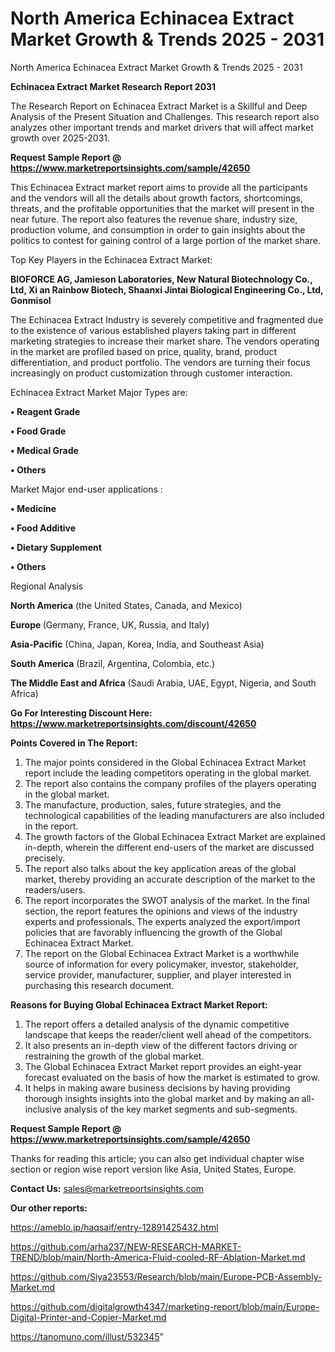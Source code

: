 # North America Echinacea Extract Market Growth & Trends 2025 - 2031
North America Echinacea Extract Market Growth & Trends 2025 - 2031

<strong>Echinacea Extract Market Research Report 2031</strong>

The Research Report on Echinacea Extract Market is a Skillful and Deep Analysis of the Present Situation and Challenges. This research report also analyzes other important trends and market drivers that will affect market growth over 2025-2031.

<strong>Request Sample Report @ <a href=https://www.marketreportsinsights.com/sample/42650>https://www.marketreportsinsights.com/sample/42650</a></strong>

This Echinacea Extract market report aims to provide all the participants and the vendors will all the details about growth factors, shortcomings, threats, and the profitable opportunities that the market will present in the near future. The report also features the revenue share, industry size, production volume, and consumption in order to gain insights about the politics to contest for gaining control of a large portion of the market share.

Top Key Players in the Echinacea Extract Market:

<strong>BIOFORCE AG, Jamieson Laboratories, New Natural Biotechnology Co., Ltd, Xi an Rainbow Biotech, Shaanxi Jintai Biological Engineering Co., Ltd, Gonmisol</strong>

The Echinacea Extract Industry is severely competitive and fragmented due to the existence of various established players taking part in different marketing strategies to increase their market share. The vendors operating in the market are profiled based on price, quality, brand, product differentiation, and product portfolio. The vendors are turning their focus increasingly on product customization through customer interaction.

Echinacea Extract Market Major Types are:

<strong>•  Reagent Grade

•  Food Grade

•  Medical Grade

•  Others</strong>

Market Major end-user applications :

<strong>•  Medicine

•  Food Additive

•  Dietary Supplement

•  Others</strong>

Regional Analysis

</u><strong><b>North America</b></strong> (the United States, Canada, and Mexico)

<strong><b>Europe </b></strong>(Germany, France, UK, Russia, and Italy)

<strong><b>Asia-Pacific</b></strong> (China, Japan, Korea, India, and Southeast Asia)

<strong><b>South America</b></strong> (Brazil, Argentina, Colombia, etc.)

<strong><b>The Middle East and Africa</b></strong> (Saudi Arabia, UAE, Egypt, Nigeria, and South Africa)

<strong>Go For Interesting Discount Here: <a href=https://www.marketreportsinsights.com/discount/42650>https://www.marketreportsinsights.com/discount/42650</a></strong>

<strong>Points Covered in The Report:</strong>
<ol>
  <li>The major points considered in the Global Echinacea Extract Market report include the leading competitors operating in the global market.</li>
  <li>The report also contains the company profiles of the players operating in the global market.</li>
  <li>The manufacture, production, sales, future strategies, and the technological capabilities of the leading manufacturers are also included in the report.</li>
  <li>The growth factors of the Global Echinacea Extract Market are explained in-depth, wherein the different end-users of the market are discussed precisely.</li>
  <li>The report also talks about the key application areas of the global market, thereby providing an accurate description of the market to the readers/users.</li>
  <li>The report incorporates the SWOT analysis of the market. In the final section, the report features the opinions and views of the industry experts and professionals. The experts analyzed the export/import policies that are favorably influencing the growth of the Global Echinacea Extract Market.</li>
  <li>The report on the Global Echinacea Extract Market is a worthwhile source of information for every policymaker, investor, stakeholder, service provider, manufacturer, supplier, and player interested in purchasing this research document.</li>
</ol>
<strong>Reasons for Buying Global Echinacea Extract Market Report:</strong>

<ol>
  <li>The report offers a detailed analysis of the dynamic competitive landscape that keeps the reader/client well ahead of the competitors.</li>
  <li>It also presents an in-depth view of the different factors driving or restraining the growth of the global market.</li>
  <li>The Global Echinacea Extract Market report provides an eight-year forecast evaluated on the basis of how the market is estimated to grow.</li>
  <li>It helps in making aware business decisions by having providing thorough insights insights into the global market and by making an all-inclusive analysis of the key market segments and sub-segments.</li>
</ol>
<strong>Request Sample Report @ <a href=https://www.marketreportsinsights.com/sample/42650>https://www.marketreportsinsights.com/sample/42650</a></strong>


Thanks for reading this article; you can also get individual chapter wise section or region wise report version like Asia, United States, Europe.

<strong>Contact Us:</strong>
sales@marketreportsinsights.com

<strong>Our other reports:</strong>

<a href=https://ameblo.jp/haqsaif/entry-12891425432.html>https://ameblo.jp/haqsaif/entry-12891425432.html</a>

<a href=https://github.com/arha237/NEW-RESEARCH-MARKET-TREND/blob/main/North-America-Fluid-cooled-RF-Ablation-Market.md>https://github.com/arha237/NEW-RESEARCH-MARKET-TREND/blob/main/North-America-Fluid-cooled-RF-Ablation-Market.md</a>

<a href=https://github.com/Siya23553/Research/blob/main/Europe-PCB-Assembly-Market.md>https://github.com/Siya23553/Research/blob/main/Europe-PCB-Assembly-Market.md</a>

<a href=https://github.com/digitalgrowth4347/marketing-report/blob/main/Europe-Digital-Printer-and-Copier-Market.md>https://github.com/digitalgrowth4347/marketing-report/blob/main/Europe-Digital-Printer-and-Copier-Market.md</a>

<a href=https://tanomuno.com/illust/532345>https://tanomuno.com/illust/532345</a>"
